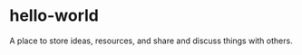 # hello-world
A place to store ideas, resources, and share and discuss things with others.
<html></html>
